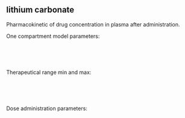 <div class="w3-row">
<div class="w3-half">

## lithium carbonate

Pharmacokinetic of drug concentration in plasma after administration.

<bdl-fmi id="idfmi" mode="oneshot" src="Pharmacolibrary_Test_SingleCompartment_PBPKModel.js" fminame="Pharmacolibrary_Test_SingleCompartment_PBPKModel" tolerance="0.000001" starttime="0" stoptime="486400" fstepsize="100" fpslimit="60" guid="{88014fb9-2d2b-4180-a1c7-6fc5acc651c6}" valuereferences="637534227,16777227,16777226" valuelabels="distribution.C,Cmax,Cmin" inputs="vd,16777220,1,1,t;clearance,16777222,1,1,t;bioavailability,16777221,1,1,t;adminmass,16777224,1,1,t;adminduration,16777223,60,1,t;adminperiod,16777217,3600,1,t;admincount,16777218,1,1,t;cmin,16777226,1,1,f;cmax,16777227,1,1,f;firstadmin,16777216,60,1,t" inputlabels="VdPerKg,Cl,F,adminMassMg,adminDuration,periodicDose.adminPeriod,periodicDose.doseCount,Cmin,Cmax,periodicDose.firstAdminTime"></bdl-fmi>


<bdl-chartjs-time width="600" height="400" fromid="idfmi" labels="drug concentration [g/l],min,max" initialdata="" refindex="0" refvalues="3" maxdata="8192" throttle="600"></bdl-chartjs-time>

</div>
<div class="w3-half">

One compartment model parameters:

<bdl-range id="bioavailability" title="bioavailability" min="0.1" max="1" default="0.95" step="0.05" initdefault="true"></bdl-range><br/>
<bdl-range id="vd" title="volume of distribution [l/kg]" min="0.1" max="10" default="3" step="0.1" initdefault="true"></bdl-range><br/>
<bdl-range id="clearance" title="clearance [l/h]" min="0.1" max="200" default="9.4" step="0.1" initdefault="true"></bdl-range><br/>

Therapeutical range min and max:

<bdl-range id="cmin" title="Cmin [g/l]" min="0.001" max="1" default="0.004" step="0.001" initdefault="true"></bdl-range><br/>
<bdl-range id="cmax" title="Cmax [g/l]" min="0.001" max="2" default="0.008" step="0.001" initdefault="true"></bdl-range><br/>
<br/>

Dose administration parameters:

<bdl-range id="adminmass" title="admin dose mass [mg]" min="100" max="2000" default="1500" step="100" initdefault="true"></bdl-range><br/>
<bdl-range id="firstadmin" title="first dose administration [min]" min="1" max="120" default="30" step="1" initdefault="true"></bdl-range><br/>
<bdl-range id="admincount" title="how many times " min="1" max="21" default="7" step="1" initdefault="true"></bdl-range><br/>
<bdl-range id="adminperiod" title="period between doses [h]" min="1" max="48" default="24" step="1" initdefault="true"></bdl-range><br/>
<bdl-range id="adminduration" title="administration duration [min]" min="1" max="720" default="720" step="1" initdefault="true"></bdl-range><br/>


</div>
</div>

